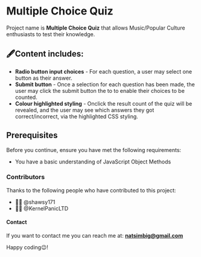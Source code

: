 <h1>Multiple Choice Quiz</h1>

Project name is **Multiple Choice Quiz** that allows Music/Popular Culture enthusiasts to test their knowledge.

<h2>🖋Content includes:</h2>

* **Radio button input choices** - For each question, a user may select one button as their answer.
* **Submit button** - Once a selection for each question has been made, the user may click the submit button the to to enable their choices to be counted.
* **Colour highlighted styling** - Onclick the result count of the quiz will be revealed, and the user may see which answers they got correct/incorrect, via the highlighted CSS styling.



<h2>Prerequisites</h2>

Before you continue, ensure you have met the following requirements:

* You have a basic understanding of JavaScript Object Methods 



<h3>Contributors</h3>

Thanks to the following people who have contributed to this project:

* 🧑‍🏫 @shawsy171
* 🧑‍🏫 @KernelPanicLTD



<h4>Contact</h4>

If you want to contact me you can reach me at: **natsimbig@gmail.com** 

Happy coding😉!
